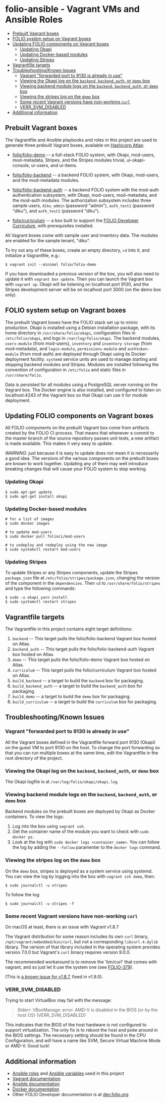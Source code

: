 # folio-ansible - Vagrant VMs and Ansible Roles

<!-- ../../okapi/doc/md2toc -l 2 index.md -->
* [Prebuilt Vagrant boxes](#prebuilt-vagrant-boxes)
* [FOLIO system setup on Vagrant boxes](#folio-system-setup-on-vagrant-boxes)
* [Updating FOLIO components on Vagrant boxes](#updating-folio-components-on-vagrant-boxes)
    * [Updating Okapi](#updating-okapi)
    * [Updating Docker-based modules](#updating-docker-based-modules)
    * [Updating Stripes](#updating-stripes)
* [Vagrantfile targets](#vagrantfile-targets)
* [Troubleshooting/Known Issues](#troubleshootingknown-issues)
    * [Vagrant "forwarded port to 9130 is already in use"](#vagrant-forwarded-port-to-9130-is-already-in-use)
    * [Viewing the Okapi log on the `backend`, `backend_auth`, or `demo` box](#viewing-the-okapi-log-on-the-backend-backendauth-or-demo-box)
    * [Viewing backend module logs on the `backend`, `backend_auth`, or `demo` box](#viewing-backend-module-logs-on-the-backend-backendauth-or-demo-box)
    * [Viewing the stripes log on the `demo` box](#viewing-the-stripes-log-on-the-demo-box)
    * [Some recent Vagrant versions have non-working `curl`](#some-recent-vagrant-versions-have-non-working-curl)
    * [VERR_SVM_DISABLED](#verrsvmdisabled)
* [Additional information](#additional-information)

## Prebuilt Vagrant boxes

The Vagrantfile and Ansible playbooks and roles in this project are
used to generate three prebuilt Vagrant boxes, available on
[Hashicorp Atlas](https://atlas.hashicorp.com/folio):

* [folio/folio-demo](https://atlas.hashicorp.com/folio/boxes/folio-demo)
  -- a full-stack FOLIO system, with Okapi, mod-users, mod-metadata,
  Stripes, and the Stripes modules trivial, ui-okapi-console,
  ui-users, and ui-items.

* [folio/folio-backend](https://atlas.hashicorp.com/folio/boxes/folio-backend)
  -- a backend FOLIO system, with Okapi, mod-users, and the
  mod-metadata modules.

* [folio/folio-backend-auth](https://atlas.hashicorp.com/folio/boxes/folio-backend-auth)
  -- a backend FOLIO system with the mod-auth authentication
  subsystem, with Okapi, mod-users, mod-metadata, and the mod-auth
  modules. The authorization subsystem includes three sample users,
  `diku_admin` (password "admin"), `auth_test1` (password "diku"), and
  `auth_test2` (password "diku").

* [folio/curriculum](https://atlas.hashicorp.com/folio/boxes/curriculum)
  -- a box built to support the
  [FOLIO Developer Curriculum](https://github.com/folio-org/curriculum),
  with prerequisites installed.

All Vagrant boxes come with sample user and inventory data. The
modules are enabled for the sample tenant, "diku".

To try out any of these boxes, create an empty directory, `cd` into
it, and initialize a Vagrantfile, e.g.:

    $ vagrant init --minimal folio/folio-demo

If you have downloaded a previous version of the box, you will also
need to update it with `vagrant box update`. Then you can launch the
Vagrant box with `vagrant up`. Okapi will be listening on localhost
port 9130, and the Stripes development server will be on localhost
port 3000 (on the demo box only).

## FOLIO system setup on Vagrant boxes

The prebuilt Vagrant boxes have the FOLIO stack set up to mimic
production. Okapi is installed using a Debian installation package,
with its home directory in `/usr/share/folio/okapi`, configuration
files in `/etc/folio/okapi`, and logs in `/var/log/folio/okapi`. The
backend modules, `users-module` (from mod-users), `inventory` and
`inventory-storage` (from mod-metadata), and `login-module`,
`permissions-module` and `authtoken-module` (from mod-auth) are
deployed through Okapi using its Docker deployment facility. `systemd`
service units are used to manage starting and stopping backend modules
and Stripes. Modules are installed following the convention of
configuration in `/etc/folio` and static files in `/usr/share/folio`.

Data is persisted for all modules using a PostgreSQL server running on
the Vagrant box. The Docker engine is also installed, and configured
to listen on localhost:4243 of the Vagrant box so that Okapi can use
it for module deployment.

## Updating FOLIO components on Vagrant boxes

All FOLIO components on the prebuilt Vagrant box come from artifacts
created by the FOLIO CI process. That means that whenever a commit to
the master branch of the source repository passes unit tests, a new
artifact is made available. This makes it very easy to update.

*WARNING*: just because it is easy to update does not mean it is
necessarily a good idea. The versions of the various components on the
prebuilt boxes are known to work together. Updating any of them may
well introduce breaking changes that will cause your FOLIO system to
stop working.

### Updating Okapi

    $ sudo apt-get update
    $ sudo apt-get install okapi

### Updating Docker-based modules

    # for a list of images
    $ sudo docker images
    
    # to update mod-users
    $ sudo docker pull folioci/mod-users

    # to undeploy and redeploy using the new image
    $ sudo systemctl restart mod-users

### Updating Stripes

To update Stripes or any Stripes components, update the Stripes
`package.json` file at `/etc/folio/stripes/package.json`, changing the
version of the component in the `dependencies`. Then `cd` to
`/usr/share/folio/stripes` and type the following commands:

    $ sudo -u okapi yarn install
    $ sudo systemctl restart stripes

## Vagrantfile targets

The Vagrantfile in this project contains eight target definitions:

1. `backend` -- This target pulls the folio/folio-backend Vagrant box
   hosted on Atlas.
2. `backend_auth` -- This target pulls the folio/folio-backend-auth
   Vagrant box hosted on Atlas.
3. `demo` -- This target pulls the folio/folio-demo Vagrant box hosted
   on Atlas.
4. `curriculum` -- This target pulls the folio/curriculum Vagrant box
   hosted on Atlas.
5. `build_backend` -- a target to build the `backend` box for
   packaging.
6. `build_backend_auth` -- a target to build the `backend_auth` box
   for packaging.
7. `build_demo` -- a target to build the `demo` box for packaging.
8. `build_curriculum` -- a target to build the `curriculum` box for
   packaging.

## Troubleshooting/Known Issues

### Vagrant "forwarded port to 9130 is already in use"

All the Vagrant boxes defined in the Vagrantfile forward port 9130
(Okapi) on the guest VM to port 9130 on the host. To change the port
forwarding so that you can run multiple boxes at the same time, edit
the Vagrantfile in the root directory of the project.

### Viewing the Okapi log on the `backend`, `backend_auth`, or `demo` box

The Okapi logfile is at `/var/log/folio/okapi/okapi.log`.

### Viewing backend module logs on the `backend`, `backend_auth`, or `demo` box

Backend modules on the prebuilt boxes are deployed by Okapi as Docker
containers. To view the logs:

1. Log into the box using `vagrant ssh`.
2. Get the container name of the module you want to check with `sudo
docker ps`.
3. Look at the log with `sudo docker logs <container_name>`. You can
   follow the log by adding the `--follow` paramenter to the `docker
   logs` command.

### Viewing the stripes log on the `demo` box

On the `demo` box, stripes is deployed as a system service using
systemd. You can view the log by logging into the box with
`vagrant ssh demo`, then:

    $ sudo journalctl -u stripes

To follow the log:

    $ sudo journalctl -u stripes -f

### Some recent Vagrant versions have non-working `curl`

On macOS at least, there is an issue with Vagrant v1.8.7

The Vagrant distribution for some reason includes its own `curl` binary,
`/opt/vagrant/embedded/bin/curl`, but not a corresponding
`libcurl.4.dylib` library. The version of that library included in the
operating system provides version 7.0.0 but Vagrant's `curl` binary
requires version 9.0.0.

The recommended workaround is to remove the 'bin/curl' that comes
with vagrant, and so just let it use the system one (see
[FOLIO-379](https://issues.folio.org/browse/FOLIO-379)).

(This is
[a known issue for v1.8.7](https://github.com/mitchellh/vagrant/issues/7969),
fixed in v1.9.0).

### VERR_SVM_DISABLED

Trying to start VirtualBox may fail with the message:

> Stderr: VBoxManage: error: AMD-V is disabled in the BIOS (or by the host OS) (VERR_SVM_DISABLED)

This indicates that the BIOS of the host hardware is not configured to
support virtualization. The only fix is to reboot the host and poke
around in the BIOS settings. The necessary setting should be found in
the CPU Configuration, and will have a name like SVM, Secure Virtual
Machine Mode or AMD-V. Good luck!

## Additional information

* [Ansible roles](ansible-roles.md) and
  [Ansible variables](ansible-variables.md) used in this project
* [Vagrant documentation](https://www.vagrantup.com/docs/)
* [Ansible documentation](http://docs.ansible.com/ansible/index.html)
* [Docker documentation](https://docs.docker.com/)
* Other FOLIO Developer documentation is at [dev.folio.org](http://dev.folio.org/)
